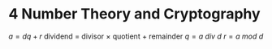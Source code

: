 # 4 Number Theory and Cryptography

$a = d q + r$
dividend = divisor × quotient + remainder
$q = a \ div \ d$
$r = a \ mod \ d$
